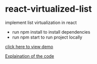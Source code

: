 # react-virtualized-list
implement list virtualization in react


- run npm install to install dependencies
- run npm start to run project locally


[click here to view demo](https://www.linkedin.com/posts/kumar-amresh-1017a7161_virtualizedlist-reactjs-javascript-activity-7018817785212375040-H6P-?utm_source=share&utm_medium=member_desktop)


[Explaination of the code ](https://www.youtube.com/watch?v=3v5ZakL26jM&ab_channel=KumarAmresh)
